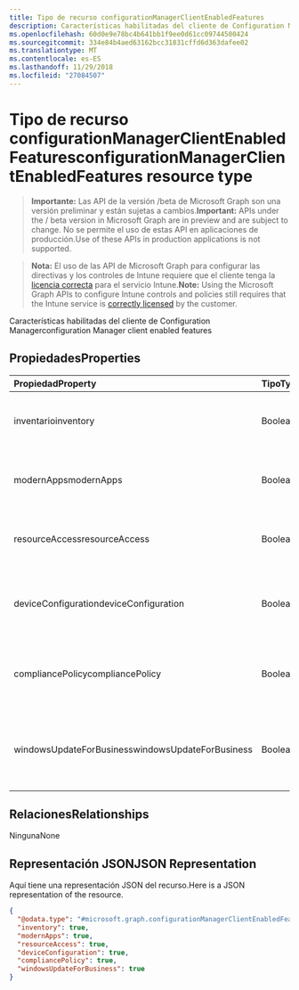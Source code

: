 ```yaml
---
title: Tipo de recurso configurationManagerClientEnabledFeatures
description: Características habilitadas del cliente de Configuration Manager
ms.openlocfilehash: 60d0e9e78bc4b641bb1f9ee0d61cc09744500424
ms.sourcegitcommit: 334e84b4aed63162bcc31831cffd6d363dafee02
ms.translationtype: MT
ms.contentlocale: es-ES
ms.lasthandoff: 11/29/2018
ms.locfileid: "27084507"
---
```

# <a name="configurationmanagerclientenabledfeatures-resource-type"></a><span data-ttu-id="823ff-103">Tipo de recurso configurationManagerClientEnabledFeatures</span><span class="sxs-lookup"><span data-stu-id="823ff-103">configurationManagerClientEnabledFeatures resource type</span></span>

> <span data-ttu-id="823ff-104">**Importante:** Las API de la versión /beta de Microsoft Graph son una versión preliminar y están sujetas a cambios.</span><span class="sxs-lookup"><span data-stu-id="823ff-104">**Important:** APIs under the / beta version in Microsoft Graph are in preview and are subject to change.</span></span> <span data-ttu-id="823ff-105">No se permite el uso de estas API en aplicaciones de producción.</span><span class="sxs-lookup"><span data-stu-id="823ff-105">Use of these APIs in production applications is not supported.</span></span>

> <span data-ttu-id="823ff-106">**Nota:** El uso de las API de Microsoft Graph para configurar las directivas y los controles de Intune requiere que el cliente tenga la [licencia correcta](https://go.microsoft.com/fwlink/?linkid=839381) para el servicio Intune.</span><span class="sxs-lookup"><span data-stu-id="823ff-106">**Note:** Using the Microsoft Graph APIs to configure Intune controls and policies still requires that the Intune service is [correctly licensed](https://go.microsoft.com/fwlink/?linkid=839381) by the customer.</span></span>

<span data-ttu-id="823ff-107">Características habilitadas del cliente de Configuration Manager</span><span class="sxs-lookup"><span data-stu-id="823ff-107">configuration Manager client enabled features</span></span>
## <a name="properties"></a><span data-ttu-id="823ff-108">Propiedades</span><span class="sxs-lookup"><span data-stu-id="823ff-108">Properties</span></span>
|<span data-ttu-id="823ff-109">Propiedad</span><span class="sxs-lookup"><span data-stu-id="823ff-109">Property</span></span>|<span data-ttu-id="823ff-110">Tipo</span><span class="sxs-lookup"><span data-stu-id="823ff-110">Type</span></span>|<span data-ttu-id="823ff-111">Descripción</span><span class="sxs-lookup"><span data-stu-id="823ff-111">Description</span></span>|
|:---|:---|:---|
|<span data-ttu-id="823ff-112">inventario</span><span class="sxs-lookup"><span data-stu-id="823ff-112">inventory</span></span>|<span data-ttu-id="823ff-113">Booleano</span><span class="sxs-lookup"><span data-stu-id="823ff-113">Boolean</span></span>|<span data-ttu-id="823ff-114">Si el inventario se administra con Intune</span><span class="sxs-lookup"><span data-stu-id="823ff-114">Whether inventory is managed by Intune</span></span>|
|<span data-ttu-id="823ff-115">modernApps</span><span class="sxs-lookup"><span data-stu-id="823ff-115">modernApps</span></span>|<span data-ttu-id="823ff-116">Booleano</span><span class="sxs-lookup"><span data-stu-id="823ff-116">Boolean</span></span>|<span data-ttu-id="823ff-117">Si la aplicación moderna se administra con Intune</span><span class="sxs-lookup"><span data-stu-id="823ff-117">Whether modern application is managed by Intune</span></span>|
|<span data-ttu-id="823ff-118">resourceAccess</span><span class="sxs-lookup"><span data-stu-id="823ff-118">resourceAccess</span></span>|<span data-ttu-id="823ff-119">Booleano</span><span class="sxs-lookup"><span data-stu-id="823ff-119">Boolean</span></span>|<span data-ttu-id="823ff-120">Si el acceso a los recursos se administra con Intune</span><span class="sxs-lookup"><span data-stu-id="823ff-120">Whether resource access is managed by Intune</span></span>|
|<span data-ttu-id="823ff-121">deviceConfiguration</span><span class="sxs-lookup"><span data-stu-id="823ff-121">deviceConfiguration</span></span>|<span data-ttu-id="823ff-122">Booleano</span><span class="sxs-lookup"><span data-stu-id="823ff-122">Boolean</span></span>|<span data-ttu-id="823ff-123">Si la configuración de dispositivos se administra con Intune</span><span class="sxs-lookup"><span data-stu-id="823ff-123">Whether device configuration is managed by Intune</span></span>|
|<span data-ttu-id="823ff-124">compliancePolicy</span><span class="sxs-lookup"><span data-stu-id="823ff-124">compliancePolicy</span></span>|<span data-ttu-id="823ff-125">Booleano</span><span class="sxs-lookup"><span data-stu-id="823ff-125">Boolean</span></span>|<span data-ttu-id="823ff-126">Si la directiva de cumplimiento se administra con Intune</span><span class="sxs-lookup"><span data-stu-id="823ff-126">Whether compliance policy is managed by Intune</span></span>|
|<span data-ttu-id="823ff-127">windowsUpdateForBusiness</span><span class="sxs-lookup"><span data-stu-id="823ff-127">windowsUpdateForBusiness</span></span>|<span data-ttu-id="823ff-128">Booleano</span><span class="sxs-lookup"><span data-stu-id="823ff-128">Boolean</span></span>|<span data-ttu-id="823ff-129">Si Windows Update para empresas se administra con Intune</span><span class="sxs-lookup"><span data-stu-id="823ff-129">Whether Windows Update for Business is managed by Intune</span></span>|

## <a name="relationships"></a><span data-ttu-id="823ff-130">Relaciones</span><span class="sxs-lookup"><span data-stu-id="823ff-130">Relationships</span></span>
<span data-ttu-id="823ff-131">Ninguna</span><span class="sxs-lookup"><span data-stu-id="823ff-131">None</span></span>
## <a name="json-representation"></a><span data-ttu-id="823ff-132">Representación JSON</span><span class="sxs-lookup"><span data-stu-id="823ff-132">JSON Representation</span></span>
<span data-ttu-id="823ff-133">Aquí tiene una representación JSON del recurso.</span><span class="sxs-lookup"><span data-stu-id="823ff-133">Here is a JSON representation of the resource.</span></span>
<!-- {
  "blockType": "resource",
  "@odata.type": "microsoft.graph.configurationManagerClientEnabledFeatures"
}
-->
``` json
{
  "@odata.type": "#microsoft.graph.configurationManagerClientEnabledFeatures",
  "inventory": true,
  "modernApps": true,
  "resourceAccess": true,
  "deviceConfiguration": true,
  "compliancePolicy": true,
  "windowsUpdateForBusiness": true
}
```





